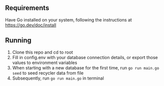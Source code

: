 ## Requirements
Have Go installed on your system, following the instructions at https://go.dev/doc/install

## Running
1. Clone this repo and cd to root
2. Fill in config.env with your database connection details, or export those values to environment variables
3. When starting with a new database for the first time, run ```go run main.go seed``` to seed recycler data from file
4. Subsequently, run ```go run main.go``` in terminal